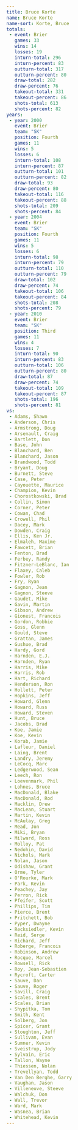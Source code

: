 ```yaml
---
title: Bruce Korte
name: Bruce Korte
name-sort: Korte, Bruce
totals:
 - event: Brier
   games: 33
   wins: 14
   losses: 19
   inturn-total: 296
   inturn-percent: 83
   outturn-total: 317
   outturn-percent: 80
   draw-total: 282
   draw-percent: 76
   takeout-total: 331
   takeout-percent: 86
   shots-total: 613
   shots-percent: 82
years:
 - year: 2000
   event: Brier
   team: "SK"
   position: Fourth
   games: 11
   wins: 5
   losses: 6
   inturn-total: 108
   inturn-percent: 87
   outturn-total: 101
   outturn-percent: 82
   draw-total: 93
   draw-percent: 80
   takeout-total: 116
   takeout-percent: 88
   shots-total: 209
   shots-percent: 84
 - year: 2004
   event: Brier
   team: "SK"
   position: Fourth
   games: 11
   wins: 5
   losses: 6
   inturn-total: 98
   inturn-percent: 79
   outturn-total: 110
   outturn-percent: 79
   draw-total: 102
   draw-percent: 74
   takeout-total: 106
   takeout-percent: 84
   shots-total: 208
   shots-percent: 79
 - year: 2010
   event: Brier
   team: "SK"
   position: Third
   games: 11
   wins: 4
   losses: 7
   inturn-total: 90
   inturn-percent: 83
   outturn-total: 106
   outturn-percent: 80
   draw-total: 87
   draw-percent: 74
   takeout-total: 109
   takeout-percent: 87
   shots-total: 196
   shots-percent: 81
vs:
 - Adams, Shawn
 - Anderson, Chris
 - Armstrong, Doug
 - Arsenault, Craig
 - Bartlett, Don
 - Base, John
 - Blanchard, Ben
 - Blanchard, Jason
 - Brandwood, Todd
 - Bryant, Doug
 - Burnett, Steve
 - Case, Peter
 - Cayouette, Maurice
 - Champion, Kevin
 - Chorostkowski, Brad
 - Collin, Simon
 - Corner, Peter
 - Cowan, Chad
 - Crowell, Phil
 - Dacey, Mark
 - Dowden, Craig
 - Ellis, Ken Jr.
 - Elmaleh, Maxime
 - Fawcett, Brian
 - Fenton, Brad
 - Ferbey, Randy
 - Fitzner-LeBlanc, Ian
 - Flaxey, Caleb
 - Fowler, Rob
 - Fry, Ryan
 - Gagnon, Jean
 - Gagnon, Steeve
 - Gaudet, Mike
 - Gavin, Martin
 - Gibson, Andrew
 - Gionest, Francois
 - Gordon, Robbie
 - Goss, Glenn
 - Gould, Steve
 - Grattan, James
 - Gushue, Brad
 - Hardy, Gord
 - Harnden, E.J.
 - Harnden, Ryan
 - Harris, Mike
 - Harris, Rob
 - Hart, Richard
 - Henderson, Ron
 - Hollett, Peter
 - Hopkins, Jeff
 - Howard, Glenn
 - Howard, Russ
 - Howard, Steven
 - Hunt, Bruce
 - Jacobs, Brad
 - Koe, Jamie
 - Koe, Kevin
 - Korab, Jamie
 - Lafleur, Daniel
 - Laing, Brent
 - Landry, Jeremy
 - LeCocq, Marc
 - Ledgerwood, Sean
 - Leech, Ron
 - Loevenmark, Phil
 - Lohnes, Bruce
 - MacDonald, Blake
 - MacDonald, Rod
 - Macklin, Drew
 - MacLean, Stuart
 - Martin, Kevin
 - McAulay, Greg
 - Mead, Jon
 - Miki, Bryan
 - Milward, Ross
 - Molloy, Pat
 - Nedohin, David
 - Nichols, Mark
 - Nolan, Jason
 - Odishaw, Grant
 - Orme, Tyler
 - O'Rourke, Mark
 - Park, Kevin
 - Peachey, Jay
 - Perron, Rick
 - Pfeifer, Scott
 - Phillips, Tim
 - Pierce, Brent
 - Pritchett, Bob
 - Pyper, Dwayne
 - Recksiedler, Kevin
 - Reid, Serge
 - Richard, Jeff
 - Roberge, Francois
 - Robinson, Andrew
 - Rocque, Marcel
 - Rowsell, Rick
 - Roy, Jean-Sebastien
 - Rycroft, Carter
 - Sauve, Dan
 - Sauve, Roger
 - Savill, Craig
 - Scales, Brent
 - Scales, Brian
 - Shypitka, Tom
 - Smith, Kent
 - Solberg, Jon
 - Spicer, Grant
 - Stoughton, Jeff
 - Sullivan, Evan
 - Sumner, Kevin
 - Sveistrup, Jody
 - Sylvain, Eric
 - Tallon, Wayne
 - Thiessen, Nolan
 - Trevellyan, Todd
 - Van Den Berghe, Garry
 - Vaughan, Jason
 - Villeneuve, Steeve
 - Walchuk, Don
 - Wall, Trevor
 - Ward, Mark
 - Wasnea, Brian
 - Whitehead, Kevin
---
```


